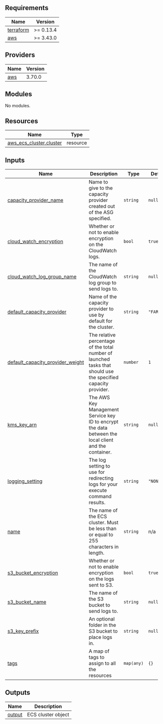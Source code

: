 ## Requirements

| Name | Version |
|------|---------|
| <a name="requirement_terraform"></a> [terraform](#requirement\_terraform) | >= 0.13.4 |
| <a name="requirement_aws"></a> [aws](#requirement\_aws) | >= 3.43.0 |

## Providers

| Name | Version |
|------|---------|
| <a name="provider_aws"></a> [aws](#provider\_aws) | 3.70.0 |

## Modules

No modules.

## Resources

| Name | Type |
|------|------|
| [aws_ecs_cluster.cluster](https://registry.terraform.io/providers/hashicorp/aws/latest/docs/resources/ecs_cluster) | resource |

## Inputs

| Name | Description | Type | Default | Required |
|------|-------------|------|---------|:--------:|
| <a name="input_capacity_provider_name"></a> [capacity\_provider\_name](#input\_capacity\_provider\_name) | Name to give to the capacity provider created out of the ASG specified. | `string` | `null` | no |
| <a name="input_cloud_watch_encryption"></a> [cloud\_watch\_encryption](#input\_cloud\_watch\_encryption) | Whether or not to enable encryption on the CloudWatch logs. | `bool` | `true` | no |
| <a name="input_cloud_watch_log_group_name"></a> [cloud\_watch\_log\_group\_name](#input\_cloud\_watch\_log\_group\_name) | The name of the CloudWatch log group to send logs to. | `string` | `null` | no |
| <a name="input_default_capacity_provider"></a> [default\_capacity\_provider](#input\_default\_capacity\_provider) | Name of the capacity provider to use by default for the cluster. | `string` | `"FARGATE"` | no |
| <a name="input_default_capacity_provider_weight"></a> [default\_capacity\_provider\_weight](#input\_default\_capacity\_provider\_weight) | The relative percentage of the total number of launched tasks that should use the specified capacity provider. | `number` | `1` | no |
| <a name="input_kms_key_arn"></a> [kms\_key\_arn](#input\_kms\_key\_arn) | The AWS Key Management Service key ID to encrypt the data between the local client and the container. | `string` | `null` | no |
| <a name="input_logging_setting"></a> [logging\_setting](#input\_logging\_setting) | The log setting to use for redirecting logs for your execute command results. | `string` | `"NONE"` | no |
| <a name="input_name"></a> [name](#input\_name) | The name of the ECS cluster. Must be less than or equal to 255 characters in length. | `string` | n/a | yes |
| <a name="input_s3_bucket_encryption"></a> [s3\_bucket\_encryption](#input\_s3\_bucket\_encryption) | Whether or not to enable encryption on the logs sent to S3. | `bool` | `true` | no |
| <a name="input_s3_bucket_name"></a> [s3\_bucket\_name](#input\_s3\_bucket\_name) | The name of the S3 bucket to send logs to. | `string` | `null` | no |
| <a name="input_s3_key_prefix"></a> [s3\_key\_prefix](#input\_s3\_key\_prefix) | An optional folder in the S3 bucket to place logs in. | `string` | `null` | no |
| <a name="input_tags"></a> [tags](#input\_tags) | A map of tags to assign to all the resources | `map(any)` | `{}` | no |

## Outputs

| Name | Description |
|------|-------------|
| <a name="output_output"></a> [output](#output\_output) | ECS cluster object |
